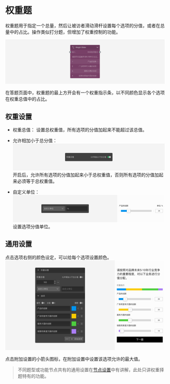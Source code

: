 ```index

```

```tag

```

```summary

```
# 权重题

权重题用于指定一个总量，然后让被访者滑动滑杆设置每个选项的分值，或者在总量中的占比。操作类似打分题，但增加了权重控制的功能。

<img src='../../assets/snapshots/node/weight-slider/node.png'>

在答题页面中，权重题的最上方开会有一个权重指示条，以不同颜色显示各个选项在权重总值中的占比。

## 权重设置

+ 权重总值：
  设置总权重值，所有选项的分值加起来不能超过该总值。

+ 允许相加小于总分值：
  <img src='../../assets/snapshots/node/weight-slider/relax.png'>
  开启后，允许所有选项的分值加起来小于总权重值，否则所有选项的分值加起来必须等于总权重值。

+ 自定义单位：
  <img src='../../assets/snapshots/node/weight-slider/unit.png'>
  设置选项分值单位。

## 通用设置

点击选项右侧的颜色设定，可以给每个选项设置颜色。
<img src='../../assets/snapshots/node/weight-slider/section.png'>

点击附加设置的小箭头图标，在附加设置中设置该选项允许的最大值。

> 不同题型或功能节点共有的通用设置在[节点设置](../node-setting/concept.md)中有讲解，此处只讲权重择题特有的功能。